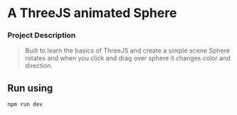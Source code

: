 # A ThreeJS animated Sphere

### Project Description

> Built to learn the basics of ThreeJS and create a simple scene
> Sphere rotates and when you click and drag over sphere it changes color and direction.

## Run using

`npm run dev`
